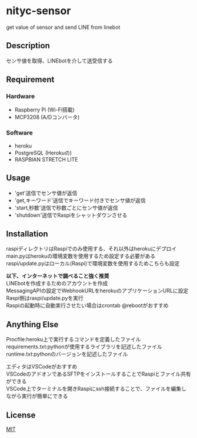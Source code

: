 # nityc-sensor
get value of sensor and send LINE from linebot

## Description
センサ値を取得、LINEbotを介して送受信する

## Requirement
### Hardware
- Raspberry Pi (Wi-Fi搭載)  
- MCP3208 (A/Dコンバータ)  
### Software
- heroku  
- PostgreSQL (Herokuの)  
- RASPBIAN STRETCH LITE  

## Usage
- 'get'送信でセンサ値が返信  
- 'get,キーワード'送信でキーワード付きでセンサ値が返信  
- 'start,秒数'送信で秒数ごとにセンサ値が返信  
- 'shutdown'送信でRaspiをシャットダウンさせる  

## Installation
raspiディレクトリはRaspiでのみ使用する、それ以外はherokuにデプロイ  
main.pyはherokuの環境変数を使用するため設定する必要がある  
raspi/update.pyはローカル(Raspi)で環境変数を使用するためこちらも設定  

**以下、インターネットで調べること強く推奨**  
LINEbotを作成するためのアカウントを作成  
MessagingAPIの設定でWebhookURLをherokuのアプリケーションURLに設定  
Raspi側はraspi/update.pyを実行  
Raspiの起動時に自動実行させたい場合はcrontab @rebootがおすすめ  

## Anything Else
Procfile:heroku上で実行するコマンドを定義したファイル  
requirements.txt:pythonが使用するライブラリを記述したファイル  
runtime.txt:pythonのバージョンを記述したファイル  

エディタはVSCodeがおすすめ  
VSCodeのアドオンであるSFTPをインストールすることでRaspiとファイル共有ができる  
VSCode上でターミナルを開きRaspiにssh接続することで、ファイルを編集しながら実行が簡単にできる  

## License
[MIT](https://github.com/templepmet/nityc-sensor/blob/master/LICENSE)
